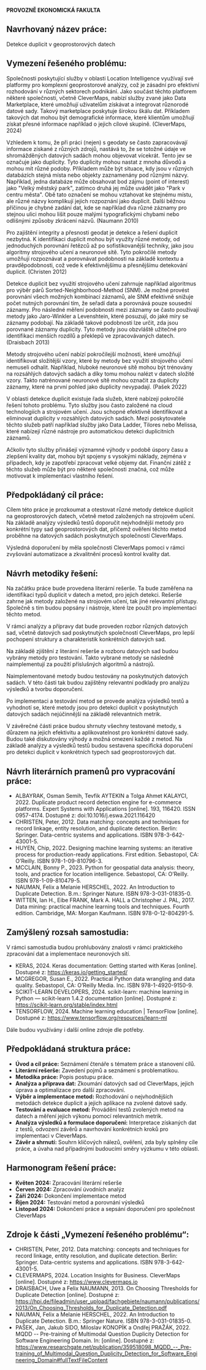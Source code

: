 **PROVOZNĚ EKONOMICKÁ FAKULTA**
## Navrhovaný název práce:
Detekce duplicit v geoprostorových datech
## Vymezení řešeného problému:
​​Společnosti poskytující služby v oblasti Location Intelligence využívají své platformy pro komplexní geoprostorové analýzy, což je zásadní pro efektivní rozhodování v různých sektorech podnikání. Jako součást těchto platforem některé společnosti, včetně CleverMaps, nabízí služby zvané jako Data Marketplace, které umožňují uživatelům získávat a integrovat různorodé datové sady. Takový marketplace poskytuje širokou škálu dat. Příkladem takových dat mohou být demografické informace, které klientům umožňují získat přesné informace například o jejich cílové skupině. (CleverMaps, 2024) 

​Vzhledem k tomu, že při práci (nejen) s geodaty se často zapracovávají informace získané z různých zdrojů, nastává to, že se totožné údaje ve shromážděných datových sadách mohou objevovat vícekrát. Tento jev se označuje jako duplicity. Tyto duplicity mohou nastat z mnoha důvodů a mohou mít různé podoby. Příkladem může být situace, kdy jsou v různých databázích stejná místa nebo objekty zaznamenány pod různými názvy. Například, jedna databáze může obsahovat bod zájmu (point of interest) jako "Velký městský park", zatímco druhá jej může uvádět jako "Park v centru města". Obě tato označení se mohou vztahovat ke stejnému místu, ale různé názvy komplikují jejich rozpoznání jako duplicit. Další běžnou příčinou je chybné zadání dat, kde se například dva různé záznamy pro stejnou ulici mohou lišit pouze malými typografickými chybami nebo odlišnými způsoby zkrácení názvů. (Naumann 2010) 

​Pro zajištění integrity a přesnosti geodat je detekce a řešení duplicit nezbytná. K identifikaci duplicit mohou být využity různé metody, od jednoduchých porovnání řetězců až po sofistikovanější techniky, jako jsou algoritmy strojového učení a neuronové sítě. Tyto pokročilé metody umožňují rozpoznávat a porovnávat podobnosti na základě kontextu a pravděpodobnosti, což vede k efektivnějšímu a přesnějšímu detekování duplicit. (Christen 2012) 

​Detekce duplicit bez využití strojového učení zahrnuje například algoritmus pro výběr párů Sorted-Neighborhood-Method (SNM). Je možné provést porovnání všech možných kombinací záznamů, ale SNM efektivně snižuje počet nutných porovnání tím, že seřadí data a porovnává pouze sousední záznamy. Pro následné měření podobnosti mezi záznamy se často používají metody jako Jaro-Winkler a Levenshtein, které posuzují, do jaké míry se záznamy podobají. Na základě takové podobnosti lze určit, zda jsou porovnané záznamy duplicity. Tyto metody jsou obzvláště užitečné pro identifikaci menších rozdílů a překlepů ve zpracovávaných datech. (Draisbach 2013)

​Metody strojového učení nabízí pokročilejší možnosti, které umožňují identifikovat složitější vzory, které by metody bez využití strojového učení nemuseli odhalit. Například, hluboké neuronové sítě mohou být trénovány na rozsáhlých datových sadách a díky tomu mohou nalézt v datech složité vzory. Takto natrénované neuronové sítě mohou označit za duplicity záznamy, které na první pohled jako duplicity nevypadají. (Pašek 2022) 

​V oblasti detekce duplicit existuje řada služeb, které nabízejí pokročilé řešení tohoto problému. Tyto služby jsou často založené na cloud technologiích a strojovém učení. Jsou schopné efektivně identifikovat a eliminovat duplicity v rozsáhlých datových sadách. Mezi poskytovatele těchto služeb patří například služby jako Data Ladder, Tilores nebo Melissa, které nabízejí různé nástroje pro automatickou detekci duplicitních záznamů. 

​Ačkoliv tyto služby přinášejí významné výhody v podobě úspory času a zlepšení kvality dat, mohou být spojeny s vysokými náklady, zejména v případech, kdy je zapotřebí zpracovat velké objemy dat. Finanční zátěž z těchto služeb může být pro některé společnosti značná, což může motivovat k implementaci vlastního řešení.​
## Předpokládaný cíl práce:
​​Cílem této práce je prozkoumat a otestovat různé metody detekce duplicit na geoprostorových datech, včetně metod založených na strojovém učení. Na základě analýzy výsledků testů doporučit nejvhodnější metody pro konkrétní typy sad geoprostorových dat, přičemž ověření těchto metod proběhne na datových sadách poskytnutých společností CleverMaps. 

​Výsledná doporučení by měla společnosti CleverMaps pomoci v rámci zvyšování automatizace a zkvalitnění procesů kontrol kvality dat.​
## Návrh metodiky řešení:
​​Na začátku práce bude provedena literární rešerše. Ta bude zaměřena na identifikaci typů duplicit v datech a metod, pro jejich detekci. Rešerše zahrne jak metody založené na strojovém učení, tak jiné relevantní přístupy. Společně s tím budou popsány i nástroje, které lze použít pro implementaci těchto metod. 

​V rámci analýzy a přípravy dat bude proveden rozbor různých datových sad, včetně datových sad poskytnutých společností CleverMaps, pro lepší pochopení struktury a charakteristik konkrétních datových sad. 

​Na základě zjištění z literární rešerše a rozboru datových sad budou vybrány metody pro testování. Takto vybrané metody se následně naimplementují za použití příslušných algoritmů a nástrojů. 

​Naimplementované metody budou testovány na poskytnutých datových sadách. V této části tak budou zajištěny relevantní podklady pro analýzu výsledků a tvorbu doporučení. 

​Po implementaci a testování metod se provede analýza výsledků testů a vyhodnotí se, které metody jsou pro detekci duplicit v poskytnutých datových sadách nejúčinnější na základě relevantních metrik. 

​V závěrečné části práce budou shrnuty všechny testované metody, s důrazem na jejich efektivitu a aplikovatelnost pro konkrétní datové sady. Budou také diskutovány výhody a možná omezení každé z metod. Na základě analýzy a výsledků testů budou sestavena specifická doporučení pro detekci duplicit v konkrétních typech sad geoprostorových dat.
## Návrh literárních pramenů pro vypracování práce:
- ALBAYRAK, Osman Semih, Tevfik AYTEKIN a Tolga Ahmet KALAYCI, 2022. Duplicate product record detection engine for e-commerce platforms. Expert Systems with Applications [online]. 193, 116420. ISSN 0957-4174. Dostupné z: doi:10.1016/j.eswa.2021.116420
- CHRISTEN, Peter, 2012. Data matching: concepts and techniques for record linkage, entity resolution, and duplicate detection. Berlin: Springer. Data-centric systems and applications. ISBN 978-3-642-43001-5.  
- HUYEN, Chip, 2022. Designing machine learning systems: an iterative process for production-ready applications. First edition. Sebastopol, CA: O’Reilly. ISBN 978-1-09-810796-3.  
- MCCLAIN, Bonny P., 2023. Python for geospatial data analysis: theory, tools, and practice for location intelligence. Sebastopol, CA: O’Reilly. ISBN 978-1-09-810479-5.  
- NAUMAN, Felix a Melanie HERSCHEL, 2022. An Introduction to Duplicate Detection. B.m.: Springer Nature. ISBN 978-3-031-01835-0.
- WITTEN, Ian H., Eibe FRANK, Mark A. HALL a Christopher J. PAL, 2017. Data mining: practical machine learning tools and techniques. Fourth edition. Cambridge, MA: Morgan Kaufmann. ISBN 978-0-12-804291-5.
## Zamýšlený rozsah samostudia:
V rámci samostudia budou prohlubovány znalosti v rámci praktického zpracování dat a implementace neuronových sítí.

- KERAS, 2024. Keras documentation: Getting started with Keras [online]. Dostupné z: https://keras.io/getting_started/
- MCGREGOR, Susan E., 2022. Practical Python data wrangling and data quality. Sebastopol, CA: O’Reilly Media. Inc. ISBN 978-1-4920-9150-9.  
- SCIKIT-LEARN DEVELOPERS, 2024. scikit-learn: machine learning in Python — scikit-learn 1.4.2 documentation [online]. Dostupné z: https://scikit-learn.org/stable/index.html
- TENSORFLOW, 2024. Machine learning education | TensorFlow [online]. Dostupné z: https://www.tensorflow.org/resources/learn-ml

Dále budou využívány i další online zdroje dle potřeby.
## Předpokládaná struktura práce:
- **Úvod a cíl práce:** Seznámení čtenáře s tématem práce a stanovení cílů.
- **Literární rešerše:** Zavedení pojmů a seznámení s problematikou.
- **Metodika práce:** Popis postupu práce.
- **Analýza a příprava dat:** Zkoumání datových sad od CleverMaps, jejich úprava a optimalizace pro další zpracování.
- **Výběr a implementace metod:** Rozhodování o nejvhodnějších metodách detekce duplicit a jejich aplikace na zvolené datové sady.
- **Testování a evaluace metod:** Provádění testů zvolených metod na datech a měření jejich výkonu pomocí relevantních metrik.
- **Analýza výsledků a formulace doporučení:** Interpretace získaných dat z testů, odvození závěrů a navrhování konkrétních kroků pro implementaci v CleverMaps.
- **Závěr a shrnutí:** Souhrn klíčových nálezů, ověření, zda byly splněny cíle práce, a úvaha nad případnými budoucími směry výzkumu v této oblasti.
## Harmonogram řešení práce:
- **Květen 2024:** Zpracování literární rešerše
- **Červen 2024:** Zpracování úvodních analýz
- **Září 2024:** Dokončení implementace metod
- **Říjen 2024:** Testování metod a porovnání výsledků
- **Listopad 2024:** Dokončení práce a sepsání doporučení pro společnost CleverMaps
## Zdroje k části „Vymezení řešeného problému“:
- CHRISTEN, Peter, 2012. Data matching: concepts and techniques for record linkage, entity resolution, and duplicate detection. Berlin: Springer. Data-centric systems and applications. ISBN 978-3-642-43001-5.  
- CLEVERMAPS, 2024. Location Insights for Business. CleverMaps [online]. Dostupné z: https://www.clevermaps.io
- DRAISBACH, Uwe a Felix NAUMANN, 2013. On Choosing Thresholds for Duplicate Detection [online]. Dostupné z: https://hpi.de/fileadmin/user_upload/fachgebiete/naumann/publications/2013/On_Choosing_Thresholds_for_Duplicate_Detection.pdf
- NAUMAN, Felix a Melanie HERSCHEL, 2022. An Introduction to Duplicate Detection. B.m.: Springer Nature. ISBN 978-3-031-01835-0.
- PAŠEK, Jan, Jakub SIDO, Miloslav KONOPÍK a Ondřej PRAŽÁK, 2022. MQDD -- Pre-training of Multimodal Question Duplicity Detection for Software Engineering Domain. In:  [online]. Dostupné z: https://www.researchgate.net/publication/359518098_MQDD_--_Pre-training_of_Multimodal_Question_Duplicity_Detection_for_Software_Engineering_Domain#fullTextFileContent